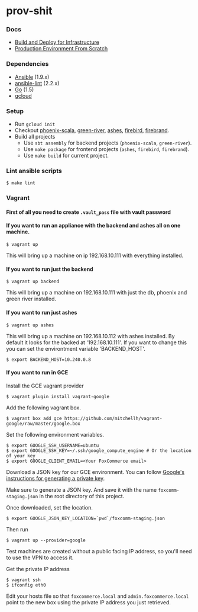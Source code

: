 # prov-shit

### Docs

- [Build and Deploy for Infrastructure](docs/build_and_deploy.md)
- [Production Environment From Scratch](docs/production.md)

### Dependencies

- [Ansible](http://docs.ansible.com/ansible/intro_installation.html#installation) (1.9.x)
- [ansible-lint](https://github.com/willthames/ansible-lint#setup) (2.2.x)
- [Go](https://golang.org/doc/install) (1.5)
- [gcloud](https://cloud.google.com/sdk/gcloud)

### Setup

- Run `gcloud init`
- Checkout [phoenix-scala](https://github.com/FoxComm/phoenix-scala), [green-river](https://github.com/FoxComm/green-river), [ashes](https://github.com/FoxComm/ashes), [firebird](https://github.com/FoxComm/firebird), [firebrand](https://github.com/FoxComm/firebrand).
- Build all projects
    - Use `sbt assembly` for backend projects (`phoenix-scala`, `green-river`).
    - Use `make package` for frontend projects (`ashes`, `firebird`, `firebrand`).
    - Use `make build` for current project.

### Lint ansible scripts

    $ make lint

### Vagrant

#### First of all you need to create `.vault_pass` file with vault password

#### If you want to run an appliance with the backend and ashes all on one machine.

    $ vagrant up

This will bring up a machine on ip 192.168.10.111 with everything installed.

#### If you want to run just the backend

    $ vagrant up backend

This will bring up a machine on 192.168.10.111 with just the db, phoenix and green river installed.


#### If you  want to run just ashes

    $ vagrant up ashes

This will bring up a machine on 192.168.10.112 with ashes installed.
By default it looks for the backed at '192.168.10.111'. If you want to
change this you can set the environtment variable 'BACKEND_HOST'.

    $ export BACKEND_HOST=10.240.0.8

#### If you want to run in GCE

Install the GCE vagrant provider

    $ vagrant plugin install vagrant-google

Add the following vagrant box.

    $ vagrant box add gce https://github.com/mitchellh/vagrant-google/raw/master/google.box

Set the following environment variables.

    $ export GOOGLE_SSH_USERNAME=ubuntu
    $ export GOOGLE_SSH_KEY=~/.ssh/google_compute_engine # Or the location of your key
    $ export GOOGLE_CLIENT_EMAIL=<Your FoxCommerce email>

Download a JSON key for our GCE environment. You can follow 
[Google's instructions for generating a private key](https://cloud.google.com/storage/docs/authentication#generating-a-private-key).

Make sure to generate a JSON key. And save it with the name `foxcomm-staging.json` in the root directory of this project.

Once downloaded, set the location.

    $ export GOOGLE_JSON_KEY_LOCATION=`pwd`/foxcomm-staging.json

Then run

    $ vagrant up --provider=google

Test machines are created without a public facing IP address, so you'll need to use the VPN to access it.

Get the private IP address

    $ vagrant ssh
    $ ifconfig eth0
    
Edit your hosts file so that `foxcommerce.local` and `admin.foxcommerce.local` point to the new box using the private IP address you just retrieved.  
